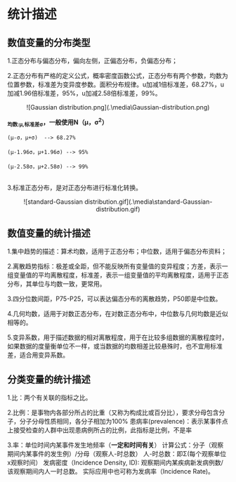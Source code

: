 # 统计描述

## 数值变量的分布类型

1.正态分布与偏态分布，偏向左侧，正偏态分布，负偏态分布；

2.正态分布有严格的定义公式，概率密度函数公式，正态分布有两个参数，均数为位置参数，标准差为变异度参数。面积分布规律。u加减1倍标准差，68.27%，u加减1.96倍标准差，95%，u加减2.58倍标准差，99%。
<center>
![Gaussian distribution.png](.\media\Gaussian-distribution.png)
</center>

**<sub>均数:μ,标准差σ</sub>，一般使用N（μ，σ<sup>2</sup>）**



```
(μ-σ，μ+σ)  --> 68.27%

(μ-1.96σ，μ+1.96σ) --> 95%

(μ-2.58σ，μ+2.58σ) --> 99%


```


3.标准正态分布，是对正态分布进行标准化转换。

<center>
![standard-Gaussian distribution.gif](.\media\standard-Gaussian-distribution.gif)
</center>


## 数值变量的统计描述

1.集中趋势的描述：算术均数，适用于正态分布；中位数，适用于偏态分布资料；

2.离散趋势指标：极差或全距，但不能反映所有变量值的变异程度；方差，表示一组变量值的平均离散程度，标准差，表示一组变量值的平均离散程度，适用于正态分布，其单位与均数一致，更常用。

3.四分位数间距，P75-P25，可以表达偏态分布的离散趋势，P50即是中位数。

4.几何均数，适用于对数正态分布，在对数正态分布中，中位数与几何均数是近似相等的。

5.变异系数，用于描述数据的相对离散程度，用于在比较多组数据的离散程度时，如果数据的度量衡单位不一样，或当数据的均数相差比较悬殊时，也不宜用标准差，适合用变异系数。

## 分类变量的统计描述 

1.比：两个有关联的指标之比。 


2.比例：是事物内各部分所占的比重（又称为构成比或百分比），要求分母包含分子，分子分母性质相同，各分子相加为100% 患病率(prevalence)：表示某事件点上接受检查的人群中出现患病例所占的比例，此指标是比例，不是率


3.率：单位时间内某事件发生地频率（**一定和时间有关**） 计算公式：分子（观察期间内某事件的发生例）/分母（观察人-时总数） 人-时总数：即Σ(每个观察单位x观察时间） 发病密度（Incidence Density, ID): 观察期间内某疾病新发病例数/该观察期间内人一时总数。 实际应用中也可称为发病率（Incidence Rate)。 